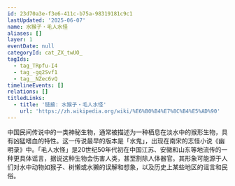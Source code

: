 ```yaml
---
id: 23d70a3e-f3e6-411c-b75a-98319181c9c1
lastUpdated: '2025-06-07'
name: 水猴子・毛人水怪
aliases: []
layer: 1
eventDate: null
categoryId: cat_ZX_twUO_
tagIds:
  - tag_TRpfu-I4
  - tag_-gq2Svf1
  - tag__NZec6vQ
timelineEvents: []
relations: []
titledLinks:
  - title: '链接: 水猴子・毛人水怪'
    url: 'https://zh.wikipedia.org/wiki/%E6%B0%B4%E7%8C%B4%E5%AD%90'
---
```

中国民间传说中的一类神秘生物，通常被描述为一种栖息在淡水中的猴形生物，具有凶猛嗜血的特性。这一传说最早的版本是「水鬼」，出现在南宋的志怪小说《幽明录》中。「毛人水怪」是20世纪50年代初在中国江苏、安徽和山东等地流传的一种更具体谣言，据说这种生物会伤害人类，甚至割除人体器官。其形象可能源于人们对水中动物如猴子、树懒或水獭的误解和想象，以及历史上某些地区的谣言和民俗。
